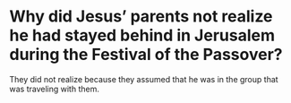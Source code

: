 # Why did Jesus’ parents not realize he had stayed behind in Jerusalem during the Festival of the Passover?

They did not realize because they assumed that he was in the group that was traveling with them.
